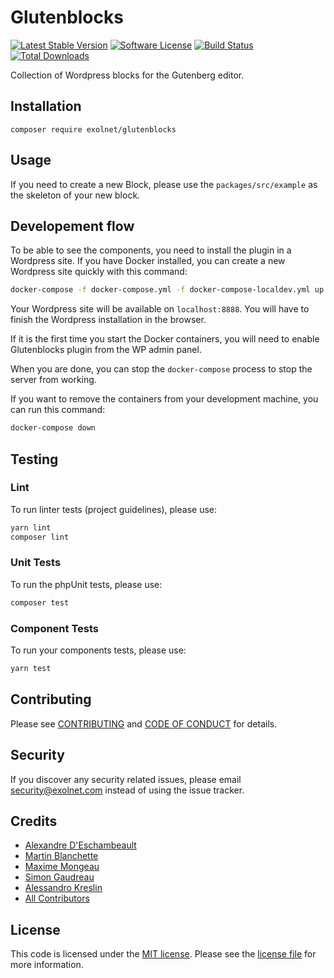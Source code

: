 # Glutenblocks

[![Latest Stable Version](https://poser.pugx.org/eXolnet/glutenblocks/v/stable?format=flat-square)](https://packagist.org/packages/eXolnet/glutenblocks)
[![Software License](https://img.shields.io/badge/license-MIT-brightgreen.svg?style=flat-square)](LICENSE.md)
[![Build Status](https://img.shields.io/github/workflow/status/eXolnet/glutenblocks/tests?label=tests&style=flat-square)](https://github.com/eXolnet/glutenblocks/actions?query=workflow%3Atests)
[![Total Downloads](https://img.shields.io/packagist/dt/eXolnet/glutenblocks.svg?style=flat-square)](https://packagist.org/packages/eXolnet/glutenblocks)

Collection of Wordpress blocks for the Gutenberg editor.

## Installation
`composer require exolnet/glutenblocks`

## Usage

If you need to create a new Block, please use the `packages/src/example` as the skeleton of your new block. 

## Developement flow

To be able to see the components, you need to install the plugin in a Wordpress site. If you have Docker installed, 
you can create a new Wordpress site quickly with this command:
``` bash
docker-compose -f docker-compose.yml -f docker-compose-localdev.yml up
```
Your Wordpress site will be available on `localhost:8888`. You will have to finish the Wordpress installation in the browser.

If it is the first time you start the Docker containers, you will need to enable Glutenblocks plugin from the WP admin panel.

When you are done, you can stop the `docker-compose` process to stop the server from working.

If you want to remove the containers from your development machine, you can run this command:
``` bash
docker-compose down
```

## Testing

### Lint
To run linter tests (project guidelines), please use: 
``` bash
yarn lint
composer lint
```
### Unit Tests
To run the phpUnit tests, please use:

``` bash
composer test
```

### Component Tests
To run your components tests, please use:
``` bash
yarn test
```

## Contributing

Please see [CONTRIBUTING](CONTRIBUTING.md) and [CODE OF CONDUCT](CODE_OF_CONDUCT.md) for details.

## Security

If you discover any security related issues, please email security@exolnet.com instead of using the issue tracker.

## Credits

- [Alexandre D'Eschambeault](https://github.com/xel1045)
- [Martin Blanchette](https://github.com/martinblanchette)
- [Maxime Mongeau](https://github.com/Maxador)
- [Simon Gaudreau](https://github.com/Gandhi11)
- [Alessandro Kreslin](https://github.com/Alessandro100)
- [All Contributors](../../contributors)

## License

This code is licensed under the [MIT license](http://choosealicense.com/licenses/mit/). 
Please see the [license file](LICENSE) for more information.
